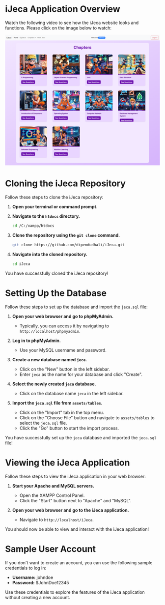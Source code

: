 # iJeca Application Overview

Watch the following video to see how the iJeca website looks and functions. Please click on the image below to watch:

[![iJeca Application Overview](assets/videos/overview.png)](https://drive.google.com/file/d/1ILJBH-9IlExXwqI9uN6crm1SEK9wsWfB/view?usp=drive_link)

# Cloning the iJeca Repository

Follow these steps to clone the iJeca repository:

1. **Open your terminal or command prompt.**

2. **Navigate to the `htdocs` directory.** 
    ```sh
    cd /C:/xampp/htdocs
    ```

3. **Clone the repository using the `git clone` command.**
    ```sh
    git clone https://github.com/dipendudhali/iJeca.git
    ```

4. **Navigate into the cloned repository.**
    ```sh
    cd iJeca
    ```

You have successfully cloned the iJeca repository!

# Setting Up the Database

Follow these steps to set up the database and import the `jeca.sql` file:

1. **Open your web browser and go to phpMyAdmin.**
    - Typically, you can access it by navigating to `http://localhost/phpmyadmin`.

2. **Log in to phpMyAdmin.**
    - Use your MySQL username and password.

3. **Create a new database named `jeca`.**
    - Click on the "New" button in the left sidebar.
    - Enter `jeca` as the name for your database and click "Create".

4. **Select the newly created `jeca` database.**
    - Click on the database name `jeca` in the left sidebar.

5. **Import the `jeca.sql` file from `assets/tables`.**
    - Click on the "Import" tab in the top menu.
    - Click on the "Choose File" button and navigate to `assets/tables` to select the `jeca.sql` file.
    - Click the "Go" button to start the import process.

You have successfully set up the `jeca` database and imported the `jeca.sql` file!

# Viewing the iJeca Application

Follow these steps to view the iJeca application in your web browser:

1. **Start your Apache and MySQL servers.**
    - Open the XAMPP Control Panel.
    - Click the "Start" button next to "Apache" and "MySQL".

2. **Open your web browser and go to the iJeca application.**
    - Navigate to `http://localhost/iJeca`.

You should now be able to view and interact with the iJeca application!
# Sample User Account

If you don't want to create an account, you can use the following sample credentials to log in:

- **Username:** johndoe
- **Password:** $JohnDoe12345

Use these credentials to explore the features of the iJeca application without creating a new account.